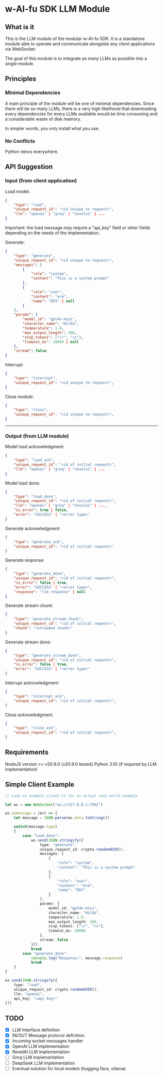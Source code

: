 # w-AI-fu SDK LLM Module

## What is it
This is the LLM module of the modular w-AI-fu SDK.
It is a standalone module able to operate and communicate alongside any client applications via WebSocket.
  
The goal of this module is to integrate as many LLMs as possible into a single module.

## Principles
### Minimal Dependencies
A main principle of the module will be one of minimal dependencies.
Since there will be so many LLMs, there is a very high likelihood that downloading
every dependencies for every LLMs available would be time consuming and a considerable
waste of disk memory.

In simpler words, you only install what you use.

### No Conflicts
Python venvs everywhere.

## API Suggestion

### Input (from client application)
Load model:
```json
{
    "type": "load",
    "unique_request_id": "<id unique to request>",
    "llm": "openai" | "groq" | "novelai" | ...
}
```
Important: the load message may require a "api_key" field or other fields depending on the needs of the implementation.

Generate:
```json
{
    "type": "generate",
    "unique_request_id": "<id unique to request>",
    "messages": [
        {
            "role": "system",
            "content": "This is a system prompt"
        },
        {
            "role": "user",
            "content": "erm",
            "name": "DEV" | null
        }
    ],
    "params": {
        "model_id": "gpt4o-mini",
        "character_name": "Hilda",
        "temperature": 1.0,
        "max_output_length": 200,
        "stop_tokens": ["\r", "\n"],
        "timeout_ms": 10000 | null
    },
    "stream": false
}
```

Interrupt:
```json
{
    "type": "interrupt",
    "unique_request_id": "<id unique to request>",
}
```

Close module:
```json
{
    "type": "close",
    "unique_request_id": "<id unique to request>",
}
```
---
### Output (from LLM module)
Model load acknowledgment:
```json
{
    "type": "load_ack",
    "unique_request_id": "<id of initial request>",
    "llm": "openai" | "groq" | "novelai" | ...
}
```

Model load done:
```json
{
    "type": "load_done",
    "unique_request_id": "<id of initial request>",
    "llm": "openai" | "groq" | "novelai" | ...,
    "is_error": true | false,
    "error": "SUCCESS" | "<error type>"
}
```

Generate acknowledgment:
```json
{
    "type": "generate_ack",
    "unique_request_id": "<id of initial request>"
}
```

Generate response:
```json
{
    "type": "generate_done",
    "unique_request_id": "<id of initial request>",
    "is_error": false | true,
    "error": "SUCCESS" | "<error type>",
    "response": "llm response" | null
}
```

Generate stream chunk:
```json
{
    "type": "generate_stream_chunk",
    "unique_request_id": "<id of initial request>",
    "chunk": "<streamed chunk>"
}
```

Generate stream done:
```json
{
    "type": "generate_stream_done",
    "unique_request_id": "<id of initial request>",
    "is_error": false | true,
    "error": "SUCCESS" | "<error type>"
}
```

Interrupt acknowledgment:
```json
{
    "type": "interrupt_ack",
    "unique_request_id": "<id of initial request>",
}
```

Close acknowledgment:
```json
{
    "type": "close_ack",
    "unique_request_id": "<id of initial request>",
}
```

## Requirements
NodeJS version >= v20.9.0 (v20.9.0 tested)
Python 3.10 (if required by LLM implementation)

## Simple Client Example

```typescript
// Look at example_client.ts for an actual real-world example

let ws = new WebSocket("ws://127.0.0.1:7562")

ws.onmessage = (ev) => {
    let message = JSON.parse(ev.data.toString())

    switch(message.type)
    {
        case "load_done":
            ws.send(JSON.stringify({
                type: "generate",
                unique_request_id: crypto.randomUUID(),
                messages: [
                    {
                        "role": "system",
                        "content": "This is a system prompt"
                    },
                    {
                        "role": "user",
                        "content": "erm",
                        "name": "DEV"
                    }
                ],
                params: {
                    model_id: "gpt4o-mini",
                    character_name: "Hilda",
                    temperature: 1.0,
                    max_output_length: 200,
                    stop_tokens: ["\r", "\n"],
                    timeout_ms: 10000
                },
                stream: false
            }))
            break
        case "generate_done":
            console.log("Response:", message.response)
            break
    }
}

ws.send(JSON.stringify({
    type: "load",
    unique_request_id: crypto.randomUUID(),
    llm: "openai",
    api_key: "<api key>"
}))
```

## TODO
- [x] LLM Interface definition
- [x] IN/OUT Message protocol definition
- [x] Incoming socket messages handler
- [x] OpenAI LLM implementation
- [x] NovelAI LLM implementation
- [ ] Groq LLM implementation
- [ ] DeepSeek LLM implementation
- [ ] Eventual solution for local models (hugging face, ollama)
